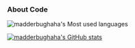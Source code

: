 ### About Code

![madderbughaha's Most used languages](https://github-readme-stats.vercel.app/api/top-langs/?username=madderbughaha&layout=compact&langs_count=10)

[![madderbughaha's GitHub stats](https://github-readme-stats.vercel.app/api?username=madderbughaha)](https://github.com/anuraghazra/github-readme-stats)
